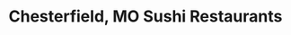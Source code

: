 ---
layout: city
title: Chesterfield, MO Sushi Restaurants
permalink: /missouri/chesterfield/
stateAbbr: MO
stateName: Missouri
cityName: Chesterfield
---